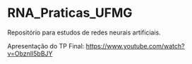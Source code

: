 # RNA_Praticas_UFMG
Repositório para estudos de redes neurais artificiais.

Apresentação do TP Final: https://www.youtube.com/watch?v=ObznlI5bBJY
